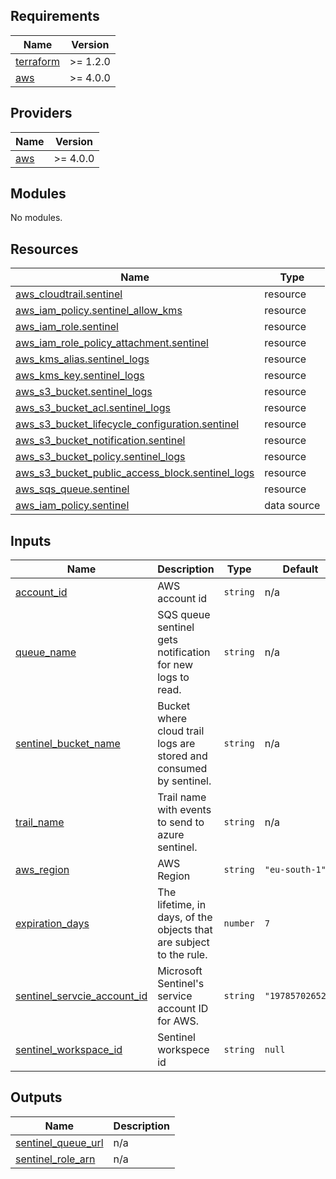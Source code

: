 ## Requirements

| Name | Version |
|------|---------|
| <a name="requirement_terraform"></a> [terraform](#requirement\_terraform) | >= 1.2.0   |
| <a name="requirement_aws"></a> [aws](#requirement\_aws) | >= 4.0.0 |

## Providers

| Name | Version |
|------|---------|
| <a name="provider_aws"></a> [aws](#provider\_aws) | >= 4.0.0 |

## Modules

No modules.

## Resources

| Name | Type |
|------|------|
| [aws_cloudtrail.sentinel](https://registry.terraform.io/providers/hashicorp/aws/latest/docs/resources/cloudtrail) | resource |
| [aws_iam_policy.sentinel_allow_kms](https://registry.terraform.io/providers/hashicorp/aws/latest/docs/resources/iam_policy) | resource |
| [aws_iam_role.sentinel](https://registry.terraform.io/providers/hashicorp/aws/latest/docs/resources/iam_role) | resource |
| [aws_iam_role_policy_attachment.sentinel](https://registry.terraform.io/providers/hashicorp/aws/latest/docs/resources/iam_role_policy_attachment) | resource |
| [aws_kms_alias.sentinel_logs](https://registry.terraform.io/providers/hashicorp/aws/latest/docs/resources/kms_alias) | resource |
| [aws_kms_key.sentinel_logs](https://registry.terraform.io/providers/hashicorp/aws/latest/docs/resources/kms_key) | resource |
| [aws_s3_bucket.sentinel_logs](https://registry.terraform.io/providers/hashicorp/aws/latest/docs/resources/s3_bucket) | resource |
| [aws_s3_bucket_acl.sentinel_logs](https://registry.terraform.io/providers/hashicorp/aws/latest/docs/resources/s3_bucket_acl) | resource |
| [aws_s3_bucket_lifecycle_configuration.sentinel](https://registry.terraform.io/providers/hashicorp/aws/latest/docs/resources/s3_bucket_lifecycle_configuration) | resource |
| [aws_s3_bucket_notification.sentinel](https://registry.terraform.io/providers/hashicorp/aws/latest/docs/resources/s3_bucket_notification) | resource |
| [aws_s3_bucket_policy.sentinel_logs](https://registry.terraform.io/providers/hashicorp/aws/latest/docs/resources/s3_bucket_policy) | resource |
| [aws_s3_bucket_public_access_block.sentinel_logs](https://registry.terraform.io/providers/hashicorp/aws/latest/docs/resources/s3_bucket_public_access_block) | resource |
| [aws_sqs_queue.sentinel](https://registry.terraform.io/providers/hashicorp/aws/latest/docs/resources/sqs_queue) | resource |
| [aws_iam_policy.sentinel](https://registry.terraform.io/providers/hashicorp/aws/latest/docs/data-sources/iam_policy) | data source |

## Inputs

| Name | Description | Type | Default | Required |
|------|-------------|------|---------|:--------:|
| <a name="input_account_id"></a> [account\_id](#input\_account\_id) | AWS account id | `string` | n/a | yes |
| <a name="input_queue_name"></a> [queue\_name](#input\_queue\_name) | SQS queue sentinel gets notification for new logs to read. | `string` | n/a | yes |
| <a name="input_sentinel_bucket_name"></a> [sentinel\_bucket\_name](#input\_sentinel\_bucket\_name) | Bucket where cloud trail logs are stored and consumed by sentinel. | `string` | n/a | yes |
| <a name="input_trail_name"></a> [trail\_name](#input\_trail\_name) | Trail name with events to send to azure sentinel. | `string` | n/a | yes |
| <a name="input_aws_region"></a> [aws\_region](#input\_aws\_region) | AWS Region | `string` | `"eu-south-1"` | no |
| <a name="input_expiration_days"></a> [expiration\_days](#input\_expiration\_days) | The lifetime, in days, of the objects that are subject to the rule. | `number` | `7` | no |
| <a name="input_sentinel_servcie_account_id"></a> [sentinel\_servcie\_account\_id](#input\_sentinel\_servcie\_account\_id) | Microsoft Sentinel's service account ID for AWS. | `string` | `"197857026523"` | no |
| <a name="input_sentinel_workspace_id"></a> [sentinel\_workspace\_id](#input\_sentinel\_workspace\_id) | Sentinel workspece id | `string` | `null` | no |

## Outputs

| Name | Description |
|------|-------------|
| <a name="output_sentinel_queue_url"></a> [sentinel\_queue\_url](#output\_sentinel\_queue\_url) | n/a |
| <a name="output_sentinel_role_arn"></a> [sentinel\_role\_arn](#output\_sentinel\_role\_arn) | n/a |
